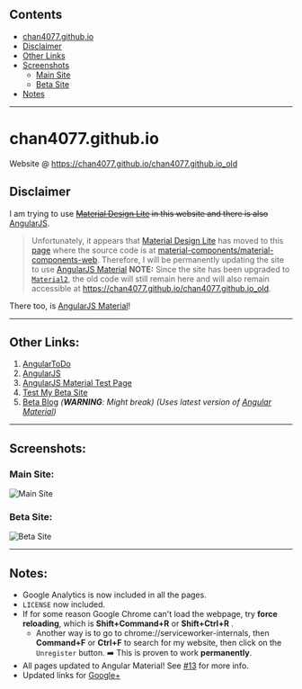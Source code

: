 ## Contents
- [chan4077.github.io](#chan4077githubio)
- [Disclaimer](#disclaimer)
- [Other Links](#other-links)
- [Screenshots](#screenshots)
  - [Main Site](#main-site)
  - [Beta Site](#beta-site)
- [Notes](#notes)

---
# chan4077.github.io
Website @ https://chan4077.github.io/chan4077.github.io_old

## Disclaimer
I am trying to use ~~[Material Design Lite](https://getmdl.io) in this website and there is also~~ [AngularJS](https://angularjs.org).
> Unfortunately, it appears that [Material Design Lite](https://getmdl.io) has moved to this [page](https://material.io/components.html) where the source code is at [material-components/material-components-web](https://github.com/material-components/material-components-web). Therefore, I will be permanently updating the site to use [AngularJS Material](https://material.angularjs.org)
> **NOTE:** Since the site has been upgraded to [`Material2`](https://github.com/angular/material2), the old code will still remain here and will also remain accessible at https://chan4077.github.io/chan4077.github.io_old.

There too, is [AngularJS Material](https://material.angularjs.org/latest)!

---
## Other Links:
1. [AngularToDo](https://chan4077.github.io/chan4077.github.io_old/angular/angulartodo.html)
2. [AngularJS](https://chan4077.github.io/chan4077.github.io_old/angular/angularjs.html)
3. [AngularJS Material Test Page](https://chan4077.github.io/chan4077.github.io_old/angular/material.html)
4. [Test My Beta Site](https://chan4077.github.io/chan4077.github.io_old/beta/index.html)
5. [Beta Blog](https://chan4077.github.io/chan4077.github.io_old/beta/blog.html) _(**WARNING**: Might break)_ _(Uses latest version of [Angular Material](https://material.angularjs.org/HEAD))_

---
## Screenshots:

### Main Site:
![Main Site](https://raw.githubusercontent.com/Chan4077/chan4077.github.io_old/master/wiki/img/wiki_main.jpg)

### Beta Site:
![Beta Site](https://raw.githubusercontent.com/Chan4077/chan4077.github.io_old/master/wiki/img/wiki_beta_new.jpg)

---
## Notes:
* Google Analytics is now included in all the pages.
* `LICENSE` now included.
* If for some reason Google Chrome can't load the webpage, try **force reloading**, which is **Shift+Command+R** or **Shift+Ctrl+R** <!--TODO: Check that this shortcut for force reloading on Windows is valid.-->.
  * Another way is to go to chrome://serviceworker-internals, then **Command+F** or **Ctrl+F** to search for my website, then click on the `Unregister` button. :arrow_right: This is proven to work **permanently**.
* All pages updated to Angular Material! See [#13](https://github.com/Chan4077/chan4077.github.io/issues/13) for more info.
* Updated links for [Google+](https://plus.google.com/+EdricChan03)
